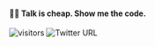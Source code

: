 ####  :man_technologist: Talk is cheap. Show me the code.
![visitors](https://visitor-badge.glitch.me/badge?page_id=alphayu.adnc&left_color=green&right_color=red)
![Twitter URL](https://img.shields.io/twitter/url?style=social&url=https%3A%2F%2Ftwitter.com%2Fintent%2Ffollow%3Fscreen_name%3Dxyz199809)
<!--![](https://profile-counter.glitch.me/alphayu/count.svg)-->
<!--[![alpha.yu's github stats](https://github-readme-stats.vercel.app/api?username=alphayu&count_private=true&show_icons=true&theme=radical&include_all_commits=true)](https://github.com/alphayu)-->
